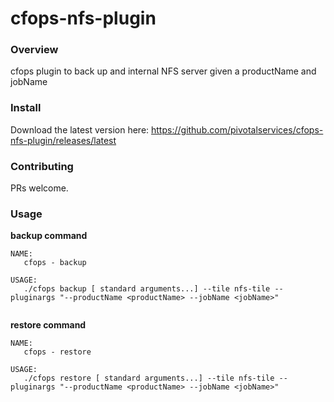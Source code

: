 # cfops-nfs-plugin

### Overview

cfops plugin to back up and internal NFS server given a productName and jobName

### Install

Download the latest version here:
https://github.com/pivotalservices/cfops-nfs-plugin/releases/latest

### Contributing

PRs welcome.


### Usage

**backup command**

```
NAME:
   cfops - backup

USAGE:
   ./cfops backup [ standard arguments...] --tile nfs-tile --pluginargs "--productName <productName> --jobName <jobName>"


```

**restore command**

```
NAME:
   cfops - restore

USAGE:
   ./cfops restore [ standard arguments...] --tile nfs-tile --pluginargs "--productName <productName> --jobName <jobName>"


```
